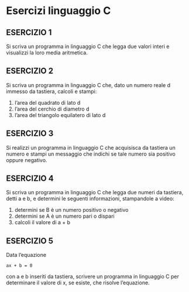 # Esercizi linguaggio C

## ESERCIZIO 1
Si scriva un programma in linguaggio C che legga due valori interi e visualizzi la loro media
aritmetica.

## ESERCIZIO 2
Si scriva un programma in linguaggio C che, dato un numero reale d immesso da tastiera,
calcoli e stampi:
1. l’area del quadrato di lato d
2. l’area del cerchio di diametro d
3. l’area del triangolo equilatero di lato d

## ESERCIZIO 3
Si realizzi un programma in linguaggio C che acquisisca da tastiera un numero e stampi
un messaggio che indichi se tale numero sia positivo oppure negativo.

## ESERCIZIO 4
Si scriva un programma in linguaggio C che legga due numeri da tastiera, detti a e b, e
determini le seguenti informazioni, stampandole a video:
1. determini se B è un numero positivo o negativo
2. determini se A è un numero pari o dispari
3. calcoli il valore di a + b

## ESERCIZIO 5
Data l’equazione

    ax + b = 0

con a e b inseriti da tastiera, scrivere un programma in linguaggio C per determinare il
valore di x, se esiste, che risolve l’equazione.